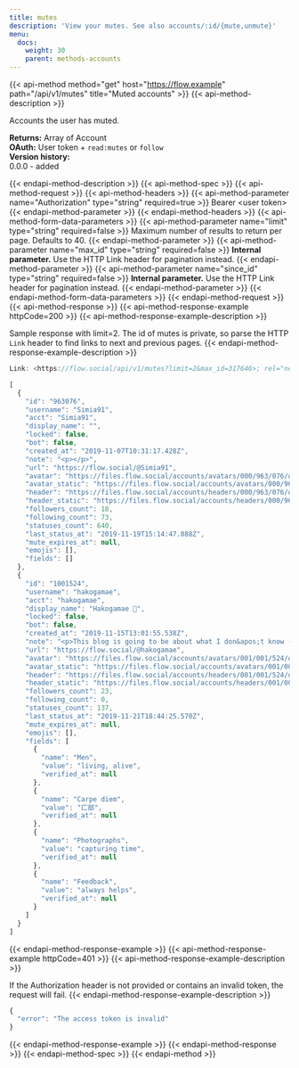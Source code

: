 ```yaml
---
title: mutes
description: 'View your mutes. See also accounts/:id/{mute,unmute}'
menu:
  docs:
    weight: 30
    parent: methods-accounts
---
```


{{< api-method method="get" host="https://flow.example" path="/api/v1/mutes" title="Muted accounts" >}}
{{< api-method-description >}}

Accounts the user has muted.

**Returns:** Array of Account\
**OAuth:** User token + `read:mutes` or `follow`\
**Version history:**\
0.0.0 - added

{{< endapi-method-description >}}
{{< api-method-spec >}}
{{< api-method-request >}}
{{< api-method-headers >}}
{{< api-method-parameter name="Authorization" type="string" required=true >}}
Bearer &lt;user token&gt;
{{< endapi-method-parameter >}}
{{< endapi-method-headers >}}
{{< api-method-form-data-parameters >}}
{{< api-method-parameter name="limit" type="string" required=false >}}
Maximum number of results to return per page. Defaults to 40.
{{< endapi-method-parameter >}}
{{< api-method-parameter name="max_id" type="string" required=false >}}
**Internal parameter.** Use the HTTP Link header for pagination instead.
{{< endapi-method-parameter >}}
{{< api-method-parameter name="since_id" type="string" required=false >}}
**Internal parameter.** Use the HTTP Link header for pagination instead.
{{< endapi-method-parameter >}}
{{< endapi-method-form-data-parameters >}}
{{< endapi-method-request >}}
{{< api-method-response >}}
{{< api-method-response-example httpCode=200 >}}
{{< api-method-response-example-description >}}

Sample response with limit=2. The id of mutes is private, so parse the HTTP `Link` header to find links to next and previous pages.
{{< endapi-method-response-example-description >}}


```javascript
Link: <https://flow.social/api/v1/mutes?limit=2&max_id=317646>; rel="next", <https://flow.social/api/v1/mutes?limit=2&since_id=317647>; rel="prev"

[
  {
    "id": "963076",
    "username": "Simia91",
    "acct": "Simia91",
    "display_name": "",
    "locked": false,
    "bot": false,
    "created_at": "2019-11-07T10:31:17.428Z",
    "note": "<p></p>",
    "url": "https://flow.social/@Simia91",
    "avatar": "https://files.flow.social/accounts/avatars/000/963/076/original/30d3e0502c419cca.png",
    "avatar_static": "https://files.flow.social/accounts/avatars/000/963/076/original/30d3e0502c419cca.png",
    "header": "https://files.flow.social/accounts/headers/000/963/076/original/53ba9b1ad4922418.jpg",
    "header_static": "https://files.flow.social/accounts/headers/000/963/076/original/53ba9b1ad4922418.jpg",
    "followers_count": 18,
    "following_count": 73,
    "statuses_count": 640,
    "last_status_at": "2019-11-19T15:14:47.088Z",
    "mute_expires_at": null,
    "emojis": [],
    "fields": []
  },
  {
    "id": "1001524",
    "username": "hakogamae",
    "acct": "hakogamae",
    "display_name": "Hakogamae 🔞",
    "locked": false,
    "bot": false,
    "created_at": "2019-11-15T13:01:55.538Z",
    "note": "<p>This blog is going to be about what I don&apos;t know -- what&apos;s the diff between good for me and not? </p><p>I always to make reasonable choices, but I&apos;ve been wrong many times.  Maybe I&apos;ll get better by simply working at it slowly.</p><p>&quot;If I have the belief that I can do it,<br />I shall surely acquire the capacity to<br />do it even if I may not have it at the<br />beginning.&quot; -- Gandhi</p><p>My name -- Hakogamae -- comes from the Japanese Kanji  Radical 22 匚部 meaning &quot;box.&quot;  I&apos;m in a box now.</p><p>At Humblr, I was Fslowly</p>",
    "url": "https://flow.social/@hakogamae",
    "avatar": "https://files.flow.social/accounts/avatars/001/001/524/original/dd6ab3001057a144.jpg",
    "avatar_static": "https://files.flow.social/accounts/avatars/001/001/524/original/dd6ab3001057a144.jpg",
    "header": "https://files.flow.social/accounts/headers/001/001/524/original/09187eeac3fa6d0d.jpg",
    "header_static": "https://files.flow.social/accounts/headers/001/001/524/original/09187eeac3fa6d0d.jpg",
    "followers_count": 23,
    "following_count": 0,
    "statuses_count": 137,
    "last_status_at": "2019-11-21T18:44:25.570Z",
    "mute_expires_at": null,
    "emojis": [],
    "fields": [
      {
        "name": "Men",
        "value": "living, alive",
        "verified_at": null
      },
      {
        "name": "Carpe diem",
        "value": "匚部",
        "verified_at": null
      },
      {
        "name": "Photographs",
        "value": "capturing time",
        "verified_at": null
      },
      {
        "name": "Feedback",
        "value": "always helps",
        "verified_at": null
      }
    ]
  }
]
```
{{< endapi-method-response-example >}}
{{< api-method-response-example httpCode=401 >}}
{{< api-method-response-example-description >}}

If the Authorization header is not provided or contains an invalid token, the request will fail.
{{< endapi-method-response-example-description >}}


```javascript
{
  "error": "The access token is invalid"
}
```
{{< endapi-method-response-example >}}
{{< endapi-method-response >}}
{{< endapi-method-spec >}}
{{< endapi-method >}}


